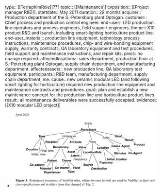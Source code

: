 type:: [[TerraphimRole]]???
topic:: [[Maintenance]]
cvposition:: [[Project manager R&D]].
startdate:: May 2011
duration:: 29 months
acquirer:: Production department of the S.-Petersburg plant Optogan.
customer:: Chief process and production control engineer.
end-user:: LED production line operators and process engineers, field support engineers.
theme:: X10 product R&D and launch, including smart-lighting horticulture product line.
end-user_material:: production line equipment, technology process instructions, maintenance procedures, chip- and wire-bonding equipment supply, warranty contracts, QA laboratory equipment and test procedures, field support and maintenance instructions, and repair kits.
pivot:: no change required.
affectedlocations:: sales department, production floor at S.-Petersburg plant Optogan, supply chain department, and manufacturing department.
affectedassets:: new production line, QA laboratory test equipment.
participants:: R&D team, manufacturing department, supply chain department, me.
cause:: new ceramic modular LED (and following smart lighting for horticulture) required new production line equipment and maintenance contracts and procedures. 
goal:: plan and establish a new maintenance concept for the production line and horticulture product lines.
result:: all maintenance deliverables were successfully accepted.
evidence:: [[X10 modular LED project]]

- ![image_1689919930406_0.png](../assets/image_1689919930406_0_1689929729488_0.png)